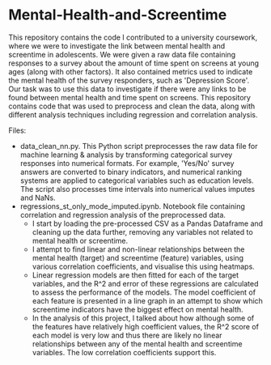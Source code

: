 # Mental-Health-and-Screentime
This repository contains the code I contributed to a university coursework, where we were to investigate the link between mental health and screentime in adolescents. We were given a raw data file containing responses to a survey about the amount of time spent on screens at young ages (along with other factors). It also contained metrics used to indicate the mental health of the survey responders, such as 'Depression Score'. Our task was to use this data to investigate if there were any links to be found between mental health and time spent on screens. This repository contains code that was used to preprocess and clean the data, along with different analysis techniques including regression and correlation analysis.

Files:
- data_clean_nn.py. This Python script preprocesses the raw data file for machine learning & analysis by transforming categorical survey responses into numerical formats. For example, 'Yes/No' survey answers are converted to binary indicators, and numerical ranking systems are applied to categorical variables such as education levels. The script also processes time intervals into numerical values imputes and NaNs.
- regressions_st_only_mode_imputed.ipynb. Notebook file containing correlation and regression analysis of the preprocessed data.
  - I start by loading the pre-processed CSV as a Pandas Dataframe and cleaning up the data further, removing any variables not related to mental health or screentime.
  - I attempt to find linear and non-linear relationships between the mental health (target) and screentime (feature) variables, using various correlation coefficients, and visualise this using heatmaps.
  - Linear regression models are then fitted for each of the target variables, and the R^2 and error of these regressions are calculated to assess the performance of the models. The model coefficient of each feature is presented in a line graph in an attempt to show which screentime indicators have the biggest effect on mental health.
  - In the analysis of this project, I talked about how although some of the features have relatively high coefficient values, the R^2 score of each model is very low and thus there are likely no linear relationships between any of the mental health and screentime variables. The low correlation coefficients support this.
